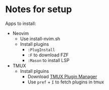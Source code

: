 # Notes for setup

Apps to install:
- Neovim
    - Use install-nvim.sh
    - Install plugins
        - `:PlugInstall`
        - `:F` to download FZF
        - `:Mason` to install LSP
- TMUX
    - Install plguins
        - Download [TMUX Plugin Manager](https://github.com/tmux-plugins/tpm)
        - Use `pref` + `I` to fetch plugins in tmux


